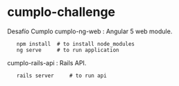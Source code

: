# cumplo-challenge
Desafío Cumplo
cumplo-ng-web       : Angular 5 web module.

       npm install  # to install node_modules
       ng serve     # to run application

cumplo-rails-api    : Rails API. 

       rails server     # to run api
